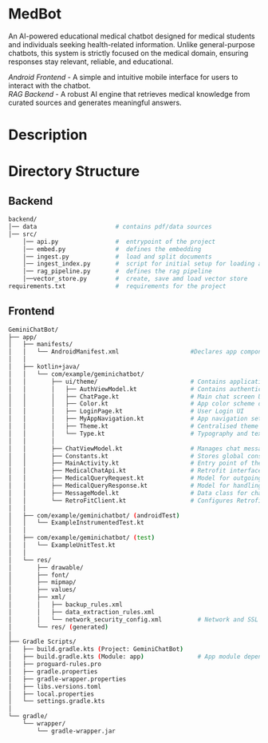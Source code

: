 # MedBot
An AI-powered educational medical chatbot designed for medical students and individuals seeking health-related information. Unlike general-purpose chatbots, this system is strictly focused on the medical domain, ensuring responses stay relevant, reliable, and educational.  

*Android Frontend* - A simple and intuitive mobile interface for users to interact with the chatbot.<br>
*RAG Backend* - A robust AI engine that retrieves medical knowledge from curated sources and generates meaningful answers.  

# Description


# Directory Structure
## Backend
```bash
backend/
│── data                      # contains pdf/data sources
│── src/
    │── api.py                #  entrypoint of the project
    │── embed.py              #  defines the embedding
    │── ingest.py             #  load and split documents
    │── ingest_index.py       #  script for initial setup for loading and storing
    │── rag_pipeline.py       #  defines the rag pipeline
    │──vector_store.py        #  create, save amd load vector store
requirements.txt              #  requirements for the project
```
## Frontend    
```bash
GeminiChatBot/
├── app/
│   ├── manifests/
│   │   └── AndroidManifest.xml                    #Declares app components and permissions
│   │
│   ├── kotlin+java/
│   │   └── com/example/geminichatbot/
│   │       ├── ui/theme/                          # Contains application interfaces and different screens
│   │       │   ├── AuthViewModel.kt               # Contains authentication logic and state
│   │       │   ├── ChatPage.kt					   # Main chat screen UI
│   │       │   ├── Color.kt					   # App color scheme definition
│   │       │   ├── LoginPage.kt				   # User Login UI
│   │       │   ├── MyAppNavigation.kt		       # App navigation setup
│   │       │   ├── Theme.kt				       # Centralised theme management 
│   │       │   └── Type.kt				           # Typography and text styles
│   │       │
│   │       ├── ChatViewModel.kt                   # Manages chat messages and API calls
│   │       ├── Constants.kt					   # Stores global constants like API key and URL
│   │       ├── MainActivity.kt					   # Entry point of the app 
│   │       ├── MedicalChatApi.kt				   # Retrofit interface 
│   │       ├── MedicalQueryRequest.kt			   # Model for outgoing queries
│   │       ├── MedicalQueryResponse.kt			   # Model for handling API responses
│   │       ├── MessageModel.kt					   # Data class for chat messages
│   │       └── RetroFitClient.kt				   # Configures Retrofit client and base URL
│   │
│   ├── com/example/geminichatbot/ (androidTest)
│   │   └── ExampleInstrumentedTest.kt
│   │
│   ├── com/example/geminichatbot/ (test)
│   │   └── ExampleUnitTest.kt
│   │
│   └── res/
│       ├── drawable/
│       ├── font/
│       ├── mipmap/
│       ├── values/
│       ├── xml/
│       │   ├── backup_rules.xml
│       │   ├── data_extraction_rules.xml
│       │   └── network_security_config.xml		     # Network and SSL configuration
│       └── res/ (generated)
│
├── Gradle Scripts/
│   ├── build.gradle.kts (Project: GeminiChatBot)
│   ├── build.gradle.kts (Module: app)	             # App module dependencies and plugins
│   ├── proguard-rules.pro
│   ├── gradle.properties
│   ├── gradle-wrapper.properties
│   ├── libs.versions.toml
│   ├── local.properties
│   └── settings.gradle.kts
│
└── gradle/
    └── wrapper/
        └── gradle-wrapper.jar
```
